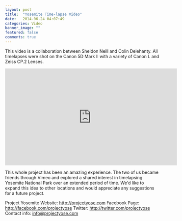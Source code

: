 ```yaml
---
layout: post
title:  "Yosemite Time-lapse Video"
date:   2014-06-24 04:07:49
categories: Video
banner_image: ""
featured: false
comments: true
---
```


This video is a collaboration between Sheldon Neill and Colin Delehanty. All timelapses were shot on the Canon 5D Mark II with a variety of Canon L and Zeiss CP.2 Lenses.

<!--more-->
<iframe width="560" height="315" src="https://www.youtube.com/embed/ZwzY1o_hB5Y" frameborder="0" allowfullscreen></iframe>

This whole project has been an amazing experience. The two of us became friends through Vimeo and explored a shared interest in timelapsing Yosemite National Park over an extended period of time. We'd like to expand this idea to other locations and would appreciate any suggestions for a future project.

Project Yosemite Website: http://projectyose.com
Facebook Page: http://facebook.com/projectyose
Twitter: http://twitter.com/projectyose
Contact info: info@projectyose.com